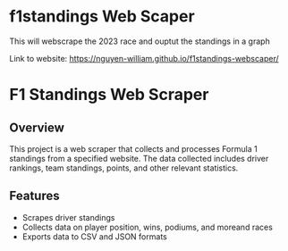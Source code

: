 # f1standings Web Scaper
 This will webscrape the 2023 race and ouptut the standings in a graph


 Link to website: https://nguyen-william.github.io/f1standings-webscaper/
# F1 Standings Web Scraper

## Overview
This project is a web scraper that collects and processes Formula 1 standings from a specified website. The data collected includes driver rankings, team standings, points, and other relevant statistics.

## Features
- Scrapes driver standings
- Collects data on player position, wins, podiums, and moreand races
- Exports data to CSV and JSON formats

